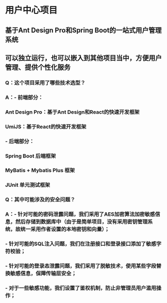 # 用户中心项目

## 基于Ant Design Pro和Spring Boot的一站式用户管理系统
## 可以独立运行，也可以嵌入到其他项目当中，方便用户管理、提供个性化服务

### Q：这个项目采用了哪些技术选型？
### A：- 前端部分：
### Ant Design Pro：基于Ant Design和React的快速开发框架
### UmiJS：基于React的快速开发框架

### - 后端部分：
### Spring Boot 后端框架
### MyBatis + Mybatis Plus 框架
### JUnit 单元测试框架

### Q：其中可能涉及的安全问题？
### A：- 针对可能的密码泄露问题，我们采用了AES加密算法加密敏感信息，然后存储到数据库中（由于是简单项目，没有采用密钥管理系统，故统一采用作者设置的本地密钥和向量）；
### - 针对可能的SQL注入问题，我们在注册接口和登录接口添加了敏感字符校验；
### - 针对可能的登录态泄露问题，我们采用了脱敏技术，使用某些字段替换敏感信息，保障传输层安全；
### - 对于一些敏感功能，我们设置了鉴权机制，防止非管理员用户滥用操作；

